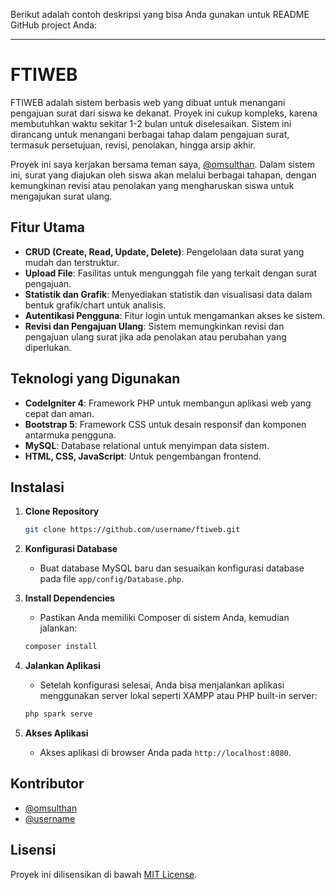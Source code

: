 Berikut adalah contoh deskripsi yang bisa Anda gunakan untuk README GitHub project Anda:

---

# FTIWEB

FTIWEB adalah sistem berbasis web yang dibuat untuk menangani pengajuan surat dari siswa ke dekanat. Proyek ini cukup kompleks, karena membutuhkan waktu sekitar 1-2 bulan untuk diselesaikan. Sistem ini dirancang untuk menangani berbagai tahap dalam pengajuan surat, termasuk persetujuan, revisi, penolakan, hingga arsip akhir.

Proyek ini saya kerjakan bersama teman saya, [@omsulthan](https://github.com/omsulthan). Dalam sistem ini, surat yang diajukan oleh siswa akan melalui berbagai tahapan, dengan kemungkinan revisi atau penolakan yang mengharuskan siswa untuk mengajukan surat ulang.

## Fitur Utama

- **CRUD (Create, Read, Update, Delete)**: Pengelolaan data surat yang mudah dan terstruktur.
- **Upload File**: Fasilitas untuk mengunggah file yang terkait dengan surat pengajuan.
- **Statistik dan Grafik**: Menyediakan statistik dan visualisasi data dalam bentuk grafik/chart untuk analisis.
- **Autentikasi Pengguna**: Fitur login untuk mengamankan akses ke sistem.
- **Revisi dan Pengajuan Ulang**: Sistem memungkinkan revisi dan pengajuan ulang surat jika ada penolakan atau perubahan yang diperlukan.

## Teknologi yang Digunakan

- **CodeIgniter 4**: Framework PHP untuk membangun aplikasi web yang cepat dan aman.
- **Bootstrap 5**: Framework CSS untuk desain responsif dan komponen antarmuka pengguna.
- **MySQL**: Database relational untuk menyimpan data sistem.
- **HTML, CSS, JavaScript**: Untuk pengembangan frontend.

## Instalasi

1. **Clone Repository**
   ```bash
   git clone https://github.com/username/ftiweb.git
   ```

2. **Konfigurasi Database**
   - Buat database MySQL baru dan sesuaikan konfigurasi database pada file `app/config/Database.php`.

3. **Install Dependencies**
   - Pastikan Anda memiliki Composer di sistem Anda, kemudian jalankan:
   ```bash
   composer install
   ```

4. **Jalankan Aplikasi**
   - Setelah konfigurasi selesai, Anda bisa menjalankan aplikasi menggunakan server lokal seperti XAMPP atau PHP built-in server:
   ```bash
   php spark serve
   ```

5. **Akses Aplikasi**
   - Akses aplikasi di browser Anda pada `http://localhost:8080`.

## Kontributor

- [@omsulthan](https://github.com/omsulthan)
- [@username](https://github.com/username)

## Lisensi

Proyek ini dilisensikan di bawah [MIT License](LICENSE).
